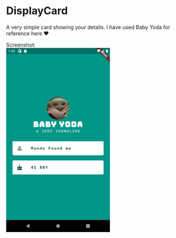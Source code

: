 # DisplayCard

A very simple card showing your details. I have used Baby Yoda for reference here ❤
<p>
    Screenshot:
    <br>
    <img src="https://github.com/Akhmen18/DisplayCardFlutter/blob/main/SS1.png" height=500px>
